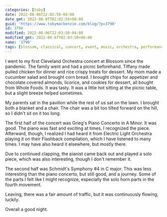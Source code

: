 ```yaml
---
categories: [toby]
date: 2022-08-06T22:02:59-04:00
date_gmt: 2022-08-07T02:02:59+00:00
guid: 'https://www.tobymackenzie.com/blog/?p=3790'
id: 3790
modified: 2022-08-06T22:03:50-04:00
modified_gmt: 2022-08-07T02:03:50+00:00
name: '3790'
tags: [blossom, classical, concert, event, music, orchestra, performance]
---
```


I went to my first Cleveland Orchestra concert at Blossom since the pandemic.<!--more-->  The family went and had a picnic beforehand.  Tiffany made pulled chicken for dinner and rice crispy treats for dessert.  My mom made a cucumber salad and brought corn bread.  I brought chips for appetizer and chocolate covered almonds, licorice, and cookies for dessert, all bought from Whole Foods.  It was tasty.  It was a little hot sitting at the picnic table, but a slight breeze helped sometimes.

My parents sat in the pavilion while the rest of us sat on the lawn.  I brought both a blanket and a chair.  The chair was a bit too tilted forward on the hill, so I didn't sit on it too long.

The first half of the concert was Grieg's Piano Concerto in A Minor.  It was good.  The piano was fast and exciting at times.  I recognized the piece.  Afterward, though, I realized I had heard it from Electric Light Orchestra playing it on their Flashback compilation, which I have listened to many times.  I may have also heard it elsewhere, but mostly there.

Due to continued clapping, the pianist came back out and played a solo piece, which was also interesting, though I don't remember it.

The second half was Schmidt's Symphony #4 in C major.  This was less interesting than the piano concerto, but still good, and a journey.  Some of the parts I felt like I might recognize, especially the solo horn parts in the fourth movement.

Leaving, there was a fair amount of traffic, but it was continuously flowing, luckily.

Overall a good night.
